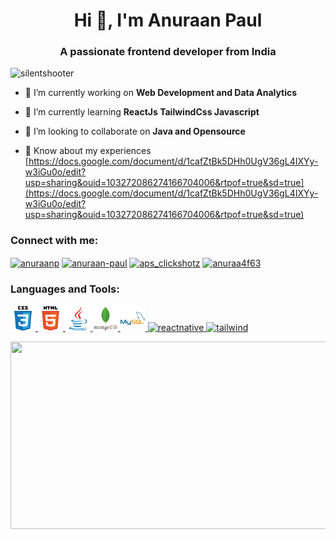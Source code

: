 <h1 align="center">Hi 👋, I'm Anuraan Paul</h1>
<h3 align="center">A passionate frontend developer from India</h3>

<p align="left"> <img src="https://komarev.com/ghpvc/?username=silentshooter&label=Profile%20views&color=0e75b6&style=flat" alt="silentshooter" /> </p>

- 🔭 I’m currently working on **Web Development and Data Analytics**

- 🌱 I’m currently learning **ReactJs TailwindCss Javascript**

- 👯 I’m looking to collaborate on **Java and Opensource**

- 📄 Know about my experiences [https://docs.google.com/document/d/1cafZtBk5DHh0UgV36gL4IXYy-w3iGu0o/edit?usp=sharing&ouid=103272086274166704006&rtpof=true&sd=true](https://docs.google.com/document/d/1cafZtBk5DHh0UgV36gL4IXYy-w3iGu0o/edit?usp=sharing&ouid=103272086274166704006&rtpof=true&sd=true)

<h3 align="left">Connect with me:</h3>
<p align="left">
<a href="https://twitter.com/anuraanp" target="blank"><img align="center" src="https://raw.githubusercontent.com/rahuldkjain/github-profile-readme-generator/master/src/images/icons/Social/twitter.svg" alt="anuraanp" height="30" width="40" /></a>
<a href="https://linkedin.com/in/anuraan-paul" target="blank"><img align="center" src="https://raw.githubusercontent.com/rahuldkjain/github-profile-readme-generator/master/src/images/icons/Social/linked-in-alt.svg" alt="anuraan-paul" height="30" width="40" /></a>
<a href="https://instagram.com/aps_clickshotz" target="blank"><img align="center" src="https://raw.githubusercontent.com/rahuldkjain/github-profile-readme-generator/master/src/images/icons/Social/instagram.svg" alt="aps_clickshotz" height="30" width="40" /></a>
<a href="https://auth.geeksforgeeks.org/user/anuraa4f63" target="blank"><img align="center" src="https://raw.githubusercontent.com/rahuldkjain/github-profile-readme-generator/master/src/images/icons/Social/geeks-for-geeks.svg" alt="anuraa4f63" height="30" width="40" /></a>
</p>

<h3 align="left">Languages and Tools:</h3>
<p align="left"> <a href="https://www.w3schools.com/css/" target="_blank" rel="noreferrer"> <img src="https://raw.githubusercontent.com/devicons/devicon/master/icons/css3/css3-original-wordmark.svg" alt="css3" width="40" height="40"/> </a> <a href="https://www.w3.org/html/" target="_blank" rel="noreferrer"> <img src="https://raw.githubusercontent.com/devicons/devicon/master/icons/html5/html5-original-wordmark.svg" alt="html5" width="40" height="40"/> </a> <a href="https://www.java.com" target="_blank" rel="noreferrer"> <img src="https://raw.githubusercontent.com/devicons/devicon/master/icons/java/java-original.svg" alt="java" width="40" height="40"/> </a> <a href="https://www.mongodb.com/" target="_blank" rel="noreferrer"> <img src="https://raw.githubusercontent.com/devicons/devicon/master/icons/mongodb/mongodb-original-wordmark.svg" alt="mongodb" width="40" height="40"/> </a> <a href="https://www.mysql.com/" target="_blank" rel="noreferrer"> <img src="https://raw.githubusercontent.com/devicons/devicon/master/icons/mysql/mysql-original-wordmark.svg" alt="mysql" width="40" height="40"/> </a> <a href="https://reactnative.dev/" target="_blank" rel="noreferrer"> <img src="https://reactnative.dev/img/header_logo.svg" alt="reactnative" width="40" height="40"/> </a> <a href="https://tailwindcss.com/" target="_blank" rel="noreferrer"> <img src="https://www.vectorlogo.zone/logos/tailwindcss/tailwindcss-icon.svg" alt="tailwind" width="40" height="40"/> </a> </p>

<div align="center">
  <img src="https://media.giphy.com/media/dWesBcTLavkZuG35MI/giphy.gif" width="600" height="300"/>
</div>
